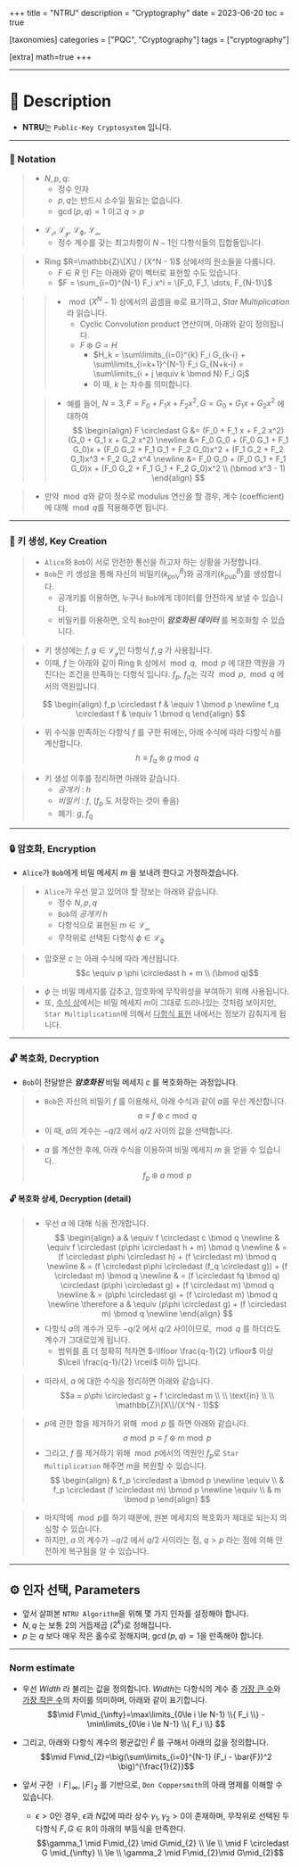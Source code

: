 +++
title = "NTRU"
description = "Cryptography"
date = 2023-06-20
toc = true

[taxonomies]
categories = ["PQC", "Cryptography"]
tags = ["cryptography"]

[extra]
math=true
+++

---
# 📌 Description
- <txtred>**NTRU**</txtred>는 `Public-Key Cryptosystem` 입니다.

---
### 📍 Notation
> - $N, p, q$: 
>     - 정수 인자
>     - $p, q$는 반드시 <txtylw>소수</txtylw>일 필요는 없습니다.
>     - $\gcd (p, q) = 1$ 이고 $q > p$

> - $\mathcal{L_f}$, $\mathcal{L_g}$, $\mathcal{L_{\phi}}$, $\mathcal{L_m}$
>     - 정수 계수를 갖는 최고차항이 $N-1$인 다항식들의 집합들입니다.

> - Ring $R=\mathbb{Z}\[X\] / (X^N - 1)$ 상에서의 원소들을 다룹니다.
>     - $F \in R$ 인 $F$는 아래와 같이 <txtylw>벡터</txtylw>로 표현할 수도 있습니다.
>     - $F = \sum_{i=0}^{N-1} F_i x^i = \[F_0, F_1, \dots, F_{N-1}\]$

> > - $\bmod (X^N-1)$ 상에서의 곱셈을 $\circledast$로 표기하고, *Star Multiplication* 라 읽습니다.
> >     - <txtylw>Cyclic Convolution product</txtylw> 연산이며, 아래와 같이 정의됩니다.
> >     - $F \circledast G = H$
> >         - $H_k = \sum\limits_{i=0}^{k} F_i G_{k-i} + \sum\limits_{i=k+1}^{N-1} F_i G_{N+k-i} = \sum\limits_{i + j \equiv k \bmod N} F_i Gj$ 
> >         - 이 때, $k$ 는 <txtylw>차수</txtylw>를 의미합니다.
> 
> > - 예를 들어, $N=3, F=F_0 + F_1 x + F_2 x^2, G=G_0 + G_1 x + G_2 x^2$ 에 대하여
> > $$
> > \begin{align}
> > F \circledast G &= (F_0 + F_1 x + F_2 x^2)(G_0 + G_1 x + G_2 x^2) \newline
> > &= F_0 G_0 + (F_0 G_1 + F_1 G_0)x + (F_0 G_2 + F_1 G_1 + F_2 G_0)x^2 + (F_1 G_2 + F_2 G_1)x^3 + F_2 G_2 x^4 \newline
> > &= F_0 G_0 + (F_0 G_1 + F_1 G_0)x + (F_0 G_2 + F_1 G_1 + F_2 G_0)x^2 \\ (\bmod x^3 - 1)
> > \end{align}
> > $$

> - 만약 $\bmod q$와 같이 정수로 modulus 연산을 할 경우, <txtylw>계수 (coefficient)</txtylw>에 대해 $\bmod q$를 적용해주면 됩니다.

---
### 🔑 키 생성, Key Creation
> - `Alice`와 `Bob`이 서로 안전한 통신을 하고자 하는 상황을 가정합니다.
> - `Bob`은 <txtylw>키 생성</txtylw>을 통해 자신의 <txtylw>비밀키</txtylw>($k_{priv}^{B}$)와 <txtylw>공개키</txtylw>($k^{B}_{pub}$)를 생성합니다.
>     - <txtylw>공개키</txtylw>를 이용하면, 누구나 `Bob`에게 데이터를 안전하게 보낼 수 있습니다.
>     - <txtylw>비밀키</txtylw>를 이용하면, 오직 `Bob`만이 ***암호화된 데이터*** 를 복호화할 수 있습니다.

> - 키 생성에는 $f, g \in \mathcal{L_g}$인 <txtylw>다항식</txtylw> $f, g$ 가 사용됩니다.
> - 이때, $f$ 는 아래와 같이 Ring $\mathbb{R}$ 상에서 $\bmod q$, $\bmod p$ 에 대한 <txtred>역원을 가진다</txtred>는 조건을 만족하는 다항식 입니다. $f_p$, $f_q$는 각각 $\bmod p$, $\bmod q$ 에서의 <txtylw>역원</txtylw>입니다.
> 
> $$
> \begin{align}
> f_p \circledast f & \equiv 1 \bmod p \newline
> f_q \circledast f & \equiv 1 \bmod q
> \end{align}
> $$

> - 위 수식을 만족하는 다항식 $f$ 를 구한 뒤에는, 아래 수식에 따라 다항식 $h$를 계산합니다.
> $$h \equiv f_q \circledast g \bmod q$$

> - 키 생성 이후를 정리하면 아래와 같습니다.
>     - <txtred>*공개키*</txtred> : $h$
>     - <txtred>*비밀키*</txtred> : $f$, ($f_p$ 도 저장하는 것이 좋음)
>     - 폐기: $g$, $f_q$

---
### 🔒 암호화, Encryption
- `Alice`가 `Bob`에게 <txtylw>비밀 메세지</txtylw> $m$ 을 보내려 한다고 가정하겠습니다.
> - `Alice`가 우선 알고 있어야 할 정보는 아래와 같습니다.
>     - 정수 $N, p, q$
>     - `Bob`의 <txtred>*공개키*</txtred> $h$
>     - <txtylw>다항식</txtylw>으로 표현된 $m \in \mathcal{L_m}$
>     - 무작위로 선택된 <txtylw>다항식</txtylw> $\phi \in \mathcal{L_{\phi}}$

> - <txtylw>암호문</txtylw> $c$ 는 아래 수식에 따라 계산됩니다.
> $$c \equiv p \phi \circledast h + m \\ (\bmod q)$$

> - $\phi$ 는 <txtylw>비밀 메세지</txtylw>를 감추고, 암호화에 무작위성을 부여하기 위해 사용됩니다.
> - 또, <txtylw><u>수식 상</u></txtylw>에서는 <txtylw>비밀 메세지</txtylw> $m$이 그대로 드러나있는 것처럼 보이지만, `Star Multiplication`에 의해서 <txtylw><u>다항식 표현</u></txtylw> 내에서는 정보가 감춰지게 됩니다.

---
### 🔓 복호화, Decryption
- `Bob`이 전달받은 <txtylw>***암호화된*** 비밀 메세지</txtylw> $c$ 를 복호화하는 과정입니다.
> - `Bob`은 자신의 <txtred>비밀키</txtred> $f$ 를 이용해서, 아래 수식과 같이 $a$를 우선 계산합니다.
> $$a \equiv f \circledast c \bmod q$$
> - 이 때, $a$의 <txtylw>계수</txtylw>는 $-q/2$ 에서 $q/2$ 사이의 값을 선택합니다.

> - $a$ 를 계산한 후에, 아래 수식을 이용하여 <txtylw>비밀 메세지</txtylw> $m$ 을 얻을 수 있습니다.
> $$f_p \circledast a \bmod p$$

#### 🔓 복호화 상세, Decryption (detail)
> - 우선 $a$ 에 대해 식을 전개합니다.
> $$
> \begin{align}
> a & \equiv f \circledast c \bmod q \newline
> & \equiv f \circledast (p\phi \circledast h + m) \bmod q \newline
> & = (f \circledast p\phi \circledast h) + (f \circledast m) \bmod q \newline
> & = (f \circledast p\phi \circledast (f_q \circledast g)) + (f \circledast m) \bmod q \newline
> & = (f \circledast fq \bmod q) \circledast (p\phi \circledast g) + (f \circledast m) \bmod q \newline
> & = (p\phi \circledast g) + (f \circledast m) \bmod q \newline
> \therefore a & \equiv (p\phi \circledast g) + (f \circledast m) \bmod q \newline
> \end{align}
> $$
> - <txtylw>다항식</txtylw> $a$의 <txtylw>계수</txtylw>가 모두 $-q/2$ 에서 $q/2$ 사이이므로, $\bmod q$ 를 하더라도 <txtred>계수가 그대로</txtred>있게 됩니다.
>    - 범위를 좀 더 정확히 적자면 $-\lfloor \frac{q-1}{2} \rfloor$ 이상 $\lceil \frac{q-1}/{2} \rceil$ 이하 입니다.

> - 따라서, $a$ 에 대한 수식을 정리하면 아래와 같습니다.
> $$a = p\phi \circledast g + f \circledast m \\ \\ \text{in} \\ \\ \mathbb{Z}\[X\]/(X^N - 1)$$

> - $p$에 관한 항을 제거하기 위해 $\bmod p$ 를 하면 아래와 같습니다.
> $$a \bmod p \equiv f \circledast m \bmod p$$
> - 그리고, $f$ 를 제거하기 위해 $\bmod p$에서의 <txtylw>역원</txtylw>인 $f_p$로 `Star Multiplication` 해주면 $m$을 복원할 수 있습니다.
> $$
> \begin{align}
> & f_p \circledast a \bmod p \newline
> \equiv \\ & f_p \circledast (f \circledast m) \bmod p \newline 
> \equiv \\ & m \bmod p
> \end{align}
> $$

> - 마지막에 $\bmod p$를 하기 때문에, <txtylw>원본 메세지</txtylw>의 복호화가 제대로 되는지 의심할 수 있습니다.
> - 하지만, $a$ 의 계수가 $-q/2$ 에서 $q/2$ 사이라는 점, $q > p$ 라는 점에 의해 안전하게 복구됨을 알 수 있습니다.

---

## ⚙ 인자 선택, Parameters
- 앞서 살펴본 `NTRU Algorithm`을 위해 몇 가지 인자를 설정해야 합니다.
- $N, q$ 는 보통 2의 거듭제곱 ($2^k$)로 정해집니다.
- $p$ 는 $q$ 보다 매우 작은 홀수로 정해지며, $\gcd(p, q) = 1$을 만족해야 합니다.

---

### Norm estimate
- 우선 <txtylw>*Width*</txtylw> 라 불리는 값을 정의합니다. <txtylw>*Width*</txtylw>는 <txtylw>다항식의 계수</txtylw> 중 <u>가장 큰 수</u>와 <u>가장 작은 수</u>의 차이를 의미하며, 아래와 같이 표기합니다.
$$\mid F\mid_{\infty}=\max\limits_{0\le i \le N-1} \\{ F_i \\} - \min\limits_{0\le i \le N-1} \\{ F_i \\} $$
- 그리고, 아래와 <txtylw>다항식 계수의 평균값</txtylw>인 $\bar{F}$ 를 구해서 아래의 값을 정의합니다.
$$\mid F\mid_{2}=\big(\sum\limits_{i=0}^{N-1} (F_i - \bar{F})^2 \big)^{\frac{1}{2}}$$

- 앞서 구한 $\mid F\mid_{\infty}, \mid F\mid_{2}$ 를 기반으로, `Don Coppersmith`의 아래 명제를 이해할 수 있습니다.
    - $\epsilon > 0$인 경우, $\epsilon$과 $N$값에 따라 상수 $\gamma_1, \gamma_2 > 0$이 존재하며, 무작위로 선택된 <txtylw>두 다항식</txtylw> $F, G \in \mathbb{R}$이 아래의 부등식을 만족한다.
    $$\gamma_1 \mid F\mid_{2} \mid G\mid_{2} \\ \le \\ \mid F \circledast G \mid_{\infty} \\ \le \\ \gamma_2 \mid F\mid_{2}\mid G\mid_{2}$$
